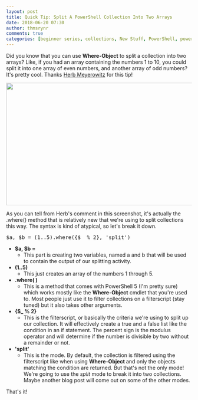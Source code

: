 ```yaml
---
layout: post
title: Quick Tip: Split A PowerShell Collection Into Two Arrays
date: 2018-06-20 07:30
author: thmsrynr
comments: true
categories: [beginner series, collections, New Stuff, PowerShell, powershell, PowerShell 5.0, quick tips]
---
```

Did you know that you can use <strong>Where-Object</strong> to split a collection into two arrays? Like, if you had an array containing the numbers 1 to 10, you could split it into one array of even numbers, and another array of odd numbers? It's pretty cool. Thanks <a href="https://twitter.com/herbm" target="_blank" rel="noopener">Herb Meyerowitz</a> for this tip!

<!--more--><img class="alignnone size-full wp-image-770" src="/wp-content/uploads/2018/06/2018-06-07-07_27_11-Blog-post-topics-OneNote.png" alt="" width="626" height="332" />

As you can tell from Herb's comment in this screenshot, it's actually the .where() method that is relatively new that we're using to split collections this way. The syntax is kind of atypical, so let's break it down.
<pre class="lang:default decode:true">$a, $b = (1..5).where({$_ % 2}, 'split')</pre>
<ul>
 	<li><strong>$a, $b = </strong>
<ul>
 	<li>This part is creating two variables, named a and b that will be used to contain the output of our splitting activity.</li>
</ul>
</li>
 	<li><strong>(1..5)</strong>
<ul>
 	<li>This just creates an array of the numbers 1 through 5.</li>
</ul>
</li>
 	<li><strong>.where( )</strong>
<ul>
 	<li>This is a method that comes with PowerShell 5 (I'm pretty sure) which works mostly like the <strong>Where-Object</strong> cmdlet that you're used to. Most people just use it to filter collections on a filterscript (stay tuned) but it also takes other arguments.</li>
</ul>
</li>
 	<li><strong>{$_ % 2}</strong>
<ul>
 	<li>This is the filterscript, or basically the criteria we're using to split up our collection. It will effectively create a true and a false list like the condition in an if statement. The percent sign is the modulus operator and will determine if the number is divisible by two without a remainder or not.</li>
</ul>
</li>
 	<li><strong>'split'</strong>
<ul>
 	<li>This is the mode. By default, the collection is filtered using the filterscript like when using <strong>Where-Object </strong>and only the objects matching the condition are returned. But that's not the only mode! We're going to use the <em>split</em> mode to break it into two collections. Maybe another blog post will come out on some of the other modes.</li>
</ul>
</li>
</ul>
That's it!

